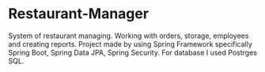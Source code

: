 # Restaurant-Manager
System of restaurant managing. Working with orders, storage, employees and creating reports. Project made by using Spring Framework specifically Spring Boot, Spring Data JPA, Spring Security. For database I used Postrges SQL.

